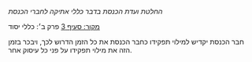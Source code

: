 *החלטת ועדת הכנסת בדבר כללי אתיקה לחברי הכנסת*

[מקור: סעיף 3](https://he.wikisource.org/wiki/%D7%9B%D7%9C%D7%9C%D7%99_%D7%90%D7%AA%D7%99%D7%A7%D7%94_%D7%9C%D7%97%D7%91%D7%A8%D7%99_%D7%94%D7%9B%D7%A0%D7%A1%D7%AA#%D7%A4%D7%A8%D7%A7_%D7%96#סעיף_3)
פרק ב׳: כללי יסוד

חבר הכנסת יקדיש למילוי תפקידו כחבר הכנסת את כל הזמן הדרוש לכך, ויבכר בזמן הזה את מילוי תפקידו על פני כל עיסוק אחר.